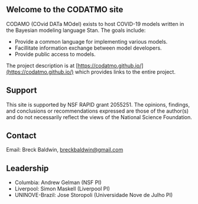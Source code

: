 ## Welcome to the CODATMO site

CODAMO (COvid DATa MOdel) exists to host COVID-19 models written in the Bayesian modeling language Stan. The goals include:
- Provide a common language for implementing various models.
- Facillitate information exchange between model developers.
- Provide public access to models.

The project description is at [https://codatmo.github.io/](https://codatmo.github.io/) which provides links to the entire project. 

## Support

This site is supported by NSF RAPID grant 2055251. The opinions, findings, and conclusions or recommendations expressed are those of the author(s) and do not necessarily reflect the views of the National Science Foundation.

## Contact

Email: Breck Baldwin, breckbaldwin@gmail.com 

## Leadership

- Columbia: Andrew Gelman (NSF PI)
- Liverpool: Simon Maskell (Liverpool PI)
- UNINOVE-Brazil: Jose Storopoli (Universidade Nove de Julho PI)

